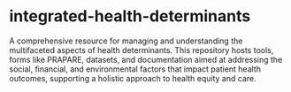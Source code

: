 # integrated-health-determinants
A comprehensive resource for managing and understanding the multifaceted aspects of health determinants. This repository hosts tools, forms like PRAPARE, datasets, and documentation aimed at addressing the social, financial, and environmental factors that impact patient health outcomes, supporting a holistic approach to health equity and care.
